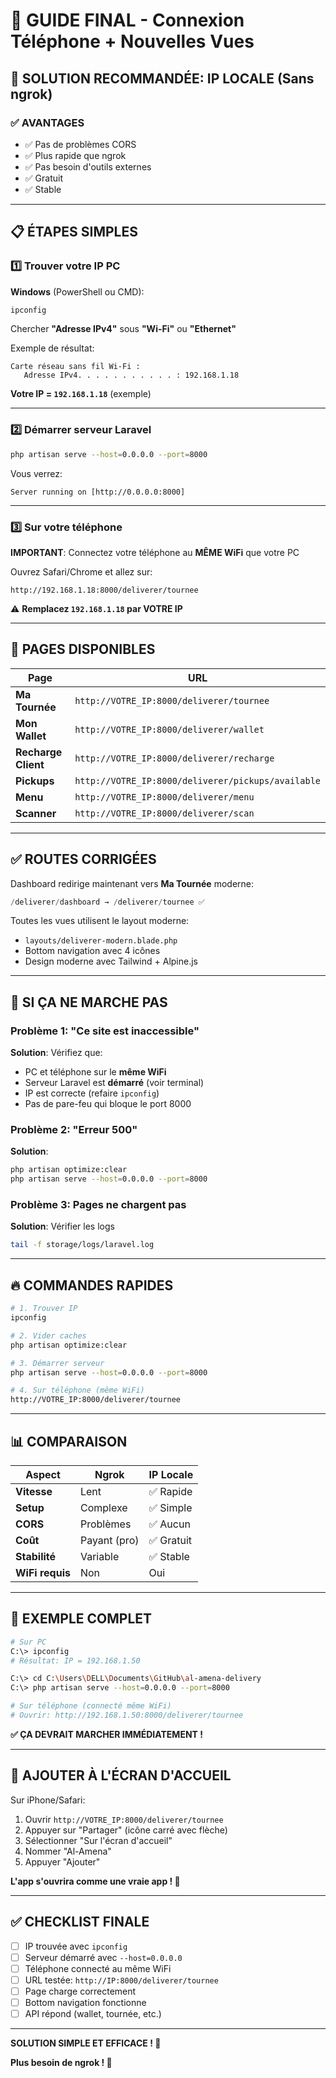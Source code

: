 # 📱 GUIDE FINAL - Connexion Téléphone + Nouvelles Vues

## 🎯 SOLUTION RECOMMANDÉE: IP LOCALE (Sans ngrok)

### ✅ AVANTAGES
- ✅ Pas de problèmes CORS
- ✅ Plus rapide que ngrok
- ✅ Pas besoin d'outils externes
- ✅ Gratuit
- ✅ Stable

---

## 📋 ÉTAPES SIMPLES

### 1️⃣ Trouver votre IP PC

**Windows** (PowerShell ou CMD):
```bash
ipconfig
```

Chercher **"Adresse IPv4"** sous **"Wi-Fi"** ou **"Ethernet"**

Exemple de résultat:
```
Carte réseau sans fil Wi-Fi :
   Adresse IPv4. . . . . . . . . . . : 192.168.1.18
```

**Votre IP = `192.168.1.18`** (exemple)

---

### 2️⃣ Démarrer serveur Laravel

```bash
php artisan serve --host=0.0.0.0 --port=8000
```

Vous verrez:
```
Server running on [http://0.0.0.0:8000]
```

---

### 3️⃣ Sur votre téléphone

**IMPORTANT**: Connectez votre téléphone au **MÊME WiFi** que votre PC

Ouvrez Safari/Chrome et allez sur:
```
http://192.168.1.18:8000/deliverer/tournee
```

⚠️ **Remplacez `192.168.1.18` par VOTRE IP**

---

## 📱 PAGES DISPONIBLES

| Page | URL |
|------|-----|
| **Ma Tournée** | `http://VOTRE_IP:8000/deliverer/tournee` |
| **Mon Wallet** | `http://VOTRE_IP:8000/deliverer/wallet` |
| **Recharge Client** | `http://VOTRE_IP:8000/deliverer/recharge` |
| **Pickups** | `http://VOTRE_IP:8000/deliverer/pickups/available` |
| **Menu** | `http://VOTRE_IP:8000/deliverer/menu` |
| **Scanner** | `http://VOTRE_IP:8000/deliverer/scan` |

---

## ✅ ROUTES CORRIGÉES

Dashboard redirige maintenant vers **Ma Tournée** moderne:
```php
/deliverer/dashboard → /deliverer/tournee ✅
```

Toutes les vues utilisent le layout moderne:
- `layouts/deliverer-modern.blade.php`
- Bottom navigation avec 4 icônes
- Design moderne avec Tailwind + Alpine.js

---

## 🐛 SI ÇA NE MARCHE PAS

### Problème 1: "Ce site est inaccessible"
**Solution**: Vérifiez que:
- PC et téléphone sur le **même WiFi**
- Serveur Laravel est **démarré** (voir terminal)
- IP est correcte (refaire `ipconfig`)
- Pas de pare-feu qui bloque le port 8000

### Problème 2: "Erreur 500"
**Solution**:
```bash
php artisan optimize:clear
php artisan serve --host=0.0.0.0 --port=8000
```

### Problème 3: Pages ne chargent pas
**Solution**: Vérifier les logs
```bash
tail -f storage/logs/laravel.log
```

---

## 🔥 COMMANDES RAPIDES

```bash
# 1. Trouver IP
ipconfig

# 2. Vider caches
php artisan optimize:clear

# 3. Démarrer serveur
php artisan serve --host=0.0.0.0 --port=8000

# 4. Sur téléphone (même WiFi)
http://VOTRE_IP:8000/deliverer/tournee
```

---

## 📊 COMPARAISON

| Aspect | Ngrok | IP Locale |
|--------|-------|-----------|
| **Vitesse** | Lent | ✅ Rapide |
| **Setup** | Complexe | ✅ Simple |
| **CORS** | Problèmes | ✅ Aucun |
| **Coût** | Payant (pro) | ✅ Gratuit |
| **Stabilité** | Variable | ✅ Stable |
| **WiFi requis** | Non | Oui |

---

## 🎉 EXEMPLE COMPLET

```bash
# Sur PC
C:\> ipconfig
# Résultat: IP = 192.168.1.50

C:\> cd C:\Users\DELL\Documents\GitHub\al-amena-delivery
C:\> php artisan serve --host=0.0.0.0 --port=8000

# Sur téléphone (connecté même WiFi)
# Ouvrir: http://192.168.1.50:8000/deliverer/tournee
```

**✅ ÇA DEVRAIT MARCHER IMMÉDIATEMENT !**

---

## 📱 AJOUTER À L'ÉCRAN D'ACCUEIL

Sur iPhone/Safari:
1. Ouvrir `http://VOTRE_IP:8000/deliverer/tournee`
2. Appuyer sur "Partager" (icône carré avec flèche)
3. Sélectionner "Sur l'écran d'accueil"
4. Nommer "Al-Amena"
5. Appuyer "Ajouter"

**L'app s'ouvrira comme une vraie app ! 📱**

---

## ✅ CHECKLIST FINALE

- [ ] IP trouvée avec `ipconfig`
- [ ] Serveur démarré avec `--host=0.0.0.0`
- [ ] Téléphone connecté au même WiFi
- [ ] URL testée: `http://IP:8000/deliverer/tournee`
- [ ] Page charge correctement
- [ ] Bottom navigation fonctionne
- [ ] API répond (wallet, tournée, etc.)

---

**SOLUTION SIMPLE ET EFFICACE ! 🚀**

**Plus besoin de ngrok ! 💪**
